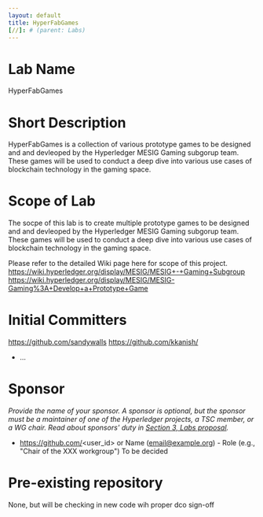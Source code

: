 ```yaml
---
layout: default
title: HyperFabGames
[//]: # (parent: Labs)
---
```

# Lab Name
HyperFabGames

# Short Description
HyperFabGames is a collection of various prototype games to be designed and and devleoped by the Hyperledger MESIG Gaming subgorup team. These games will be used to conduct a deep dive into various use cases of blockchain technology in the gaming space. 

# Scope of Lab
The socpe of this lab is to create multiple prototype games to be designed and and devleoped by the Hyperledger MESIG Gaming subgorup team. 
These games will be used to conduct a deep dive into various use cases of blockchain technology in the gaming space. 

Please refer to the detailed Wiki page here for scope of this project. 
https://wiki.hyperledger.org/display/MESIG/MESIG+-+Gaming+Subgroup
https://wiki.hyperledger.org/display/MESIG/MESIG-Gaming%3A+Develop+a+Prototype+Game

# Initial Committers
https://github.com/sandywalls
https://github.com/kkanish/
- ...

# Sponsor
_Provide the name of your sponsor. A sponsor is optional, but the sponsor must be a maintainer of one of the Hyperledger projects, a TSC member, or a WG chair. Read about sponsors' duty in [Section 3, Labs proposal](./index.md#process-to-propose-a-new-lab)._
- https://github.com/<user_id> or Name (email@example.org) - Role (e.g., "Chair of the XXX workgroup")
To be decided 

# Pre-existing repository
None, but will be checking in new code wih proper dco sign-off
